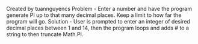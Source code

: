 Created by tuannguyencs
Problem -  Enter a number and have the program generate PI up to that many decimal places. Keep a limit to how far the program will go.
Solution - User is prompted to enter an integer of desired decimal places between 1 and 14, then the program loops and adds # to a string to then truncate Math.PI.
